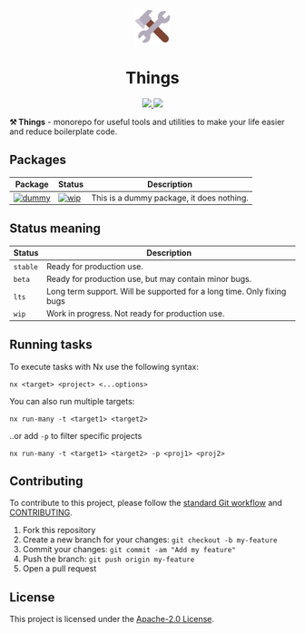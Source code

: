 <p align="center">
  <img src=".github/hammer-and-wrench.png" alt="Hammer and Wrench Emoji" width="64" height="64">
</p>

<h1 align="center">Things</h1>

<p align="center">
    <a href="https://s.xhyrom.dev/discord" alt="Discord">
        <img src="https://img.shields.io/discord/1046534628577640528?label=discord&style=for-the-badge&color=2fbfc4"/>
    </a>
    <a href="https://github.com/xHyroM/things/issues" alt="Issues">
      <img src="https://img.shields.io/github/issues/xHyroM/things?style=for-the-badge"/>
    </a>
</p>

**⚒️ Things** - monorepo for useful tools and utilities to make your life easier and reduce boilerplate code.

## Packages

| Package                                                                                                              | Status                                                                                | Description                               |
| -------------------------------------------------------------------------------------------------------------------- | ------------------------------------------------------------------------------------- | ----------------------------------------- |
| [![dummy](https://img.shields.io/npm/v/@xhyrom/semver?label=%40xhyrom%2Fsemver&style=flat)](https://npmjs.org/dummy) | [![wip](https://img.shields.io/badge/status-wip-red.svg?style=flat)](#status-meaning) | This is a dummy package, it does nothing. |

## Status meaning

| Status   | Description                                                            |
| -------- | ---------------------------------------------------------------------- |
| `stable` | Ready for production use.                                              |
| `beta`   | Ready for production use, but may contain minor bugs.                  |
| `lts `   | Long term support. Will be supported for a long time. Only fixing bugs |
| `wip`    | Work in progress. Not ready for production use.                        |

## Running tasks

To execute tasks with Nx use the following syntax:

```
nx <target> <project> <...options>
```

You can also run multiple targets:

```
nx run-many -t <target1> <target2>
```

..or add `-p` to filter specific projects

```
nx run-many -t <target1> <target2> -p <proj1> <proj2>
```

## Contributing

To contribute to this project, please follow the [standard Git workflow](https://git-scm.com/book/en/v2/Git-Basics-Getting-a-Git-Repository#The-Standard-Git-Workflow) and [CONTRIBUTING](./CONTRIBUTING.md).

1. Fork this repository
2. Create a new branch for your changes: `git checkout -b my-feature`
3. Commit your changes: `git commit -am "Add my feature"`
4. Push the branch: `git push origin my-feature`
5. Open a pull request


## License

This project is licensed under the [Apache-2.0 License](LICENSE).